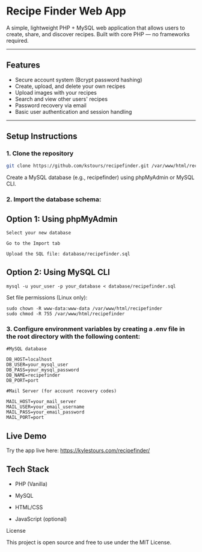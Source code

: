 # Recipe Finder Web App

A simple, lightweight PHP + MySQL web application that allows users to create, share, and discover recipes. Built with core PHP — no frameworks required.

---

## Features

- Secure account system (Bcrypt password hashing)  
- Create, upload, and delete your own recipes  
- Upload images with your recipes  
- Search and view other users' recipes  
- Password recovery via email
- Basic user authentication and session handling  

---

## Setup Instructions
### 1. Clone the repository

```bash
git clone https://github.com/kstours/recipefinder.git /var/www/html/recipefinder
```

Create a MySQL database (e.g., recipefinder) using phpMyAdmin or MySQL CLI.

### 2. Import the database schema:

## Option 1: Using phpMyAdmin

    Select your new database

    Go to the Import tab

    Upload the SQL file: database/recipefinder.sql

## Option 2: Using MySQL CLI

```mysql -u your_user -p your_database < database/recipefinder.sql```

Set file permissions (Linux only):
```
sudo chown -R www-data:www-data /var/www/html/recipefinder
sudo chmod -R 755 /var/www/html/recipefinder
```

### 3. Configure environment variables by creating a .env file in the root directory with the following content:
```
#MySQL database

DB_HOST=localhost
DB_USER=your_mysql_user
DB_PASS=your_mysql_password
DB_NAME=recipefinder
DB_PORT=port

#Mail Server (for account recovery codes)

MAIL_HOST=your_mail_server
MAIL_USER=your_email_username
MAIL_PASS=your_email_password
MAIL_PORT=port
```
## Live Demo

Try the app live here: https://kylestours.com/recipefinder/


## Tech Stack

  -  PHP (Vanilla)

  -  MySQL

  -  HTML/CSS

  -  JavaScript (optional)

License

This project is open source and free to use under the MIT License.
